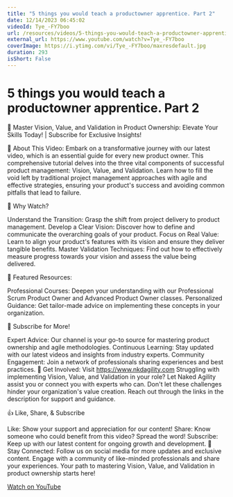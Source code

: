 ```yaml
---
title: "5 things you would teach a productowner apprentice. Part 2"
date: 12/14/2023 06:45:02
videoId: Tye_-FY7boo
url: /resources/videos/5-things-you-would-teach-a-productowner-apprentice-part-2
external_url: https://www.youtube.com/watch?v=Tye_-FY7boo
coverImage: https://i.ytimg.com/vi/Tye_-FY7boo/maxresdefault.jpg
duration: 293
isShort: False
---
```


# 5 things you would teach a productowner apprentice. Part 2

🚀 Master Vision, Value, and Validation in Product Ownership: Elevate Your Skills Today! | Subscribe for Exclusive Insights!

🌟 About This Video:
Embark on a transformative journey with our latest video, which is an essential guide for every new product owner. This comprehensive tutorial delves into the three vital components of successful product management: Vision, Value, and Validation. Learn how to fill the void left by traditional project management approaches with agile and effective strategies, ensuring your product's success and avoiding common pitfalls that lead to failure.

🔑 Why Watch?

Understand the Transition: Grasp the shift from project delivery to product management.
Develop a Clear Vision: Discover how to define and communicate the overarching goals of your product.
Focus on Real Value: Learn to align your product's features with its vision and ensure they deliver tangible benefits.
Master Validation Techniques: Find out how to effectively measure progress towards your vision and assess the value being delivered.

📘 Featured Resources:

Professional Courses: Deepen your understanding with our Professional Scrum Product Owner and Advanced Product Owner classes.
Personalized Guidance: Get tailor-made advice on implementing these concepts in your organization.

🚀 Subscribe for More!

Expert Advice: Our channel is your go-to source for mastering product ownership and agile methodologies.
Continuous Learning: Stay updated with our latest videos and insights from industry experts.
Community Engagement: Join a network of professionals sharing experiences and best practices.
🔗 Get Involved: Visit https://www.nkdagility.com
Struggling with implementing Vision, Value, and Validation in your role? Let Naked Agility assist you or connect you with experts who can. Don't let these challenges hinder your organization's value creation. Reach out through the links in the description for support and guidance.

👍 Like, Share, & Subscribe

Like: Show your support and appreciation for our content!
Share: Know someone who could benefit from this video? Spread the word!
Subscribe: Keep up with our latest content for ongoing growth and development.
🔔 Stay Connected:
Follow us on social media for more updates and exclusive content. Engage with a community of like-minded professionals and share your experiences. Your path to mastering Vision, Value, and Validation in product ownership starts here!

[Watch on YouTube](https://www.youtube.com/watch?v=Tye_-FY7boo)

